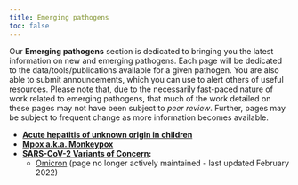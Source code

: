 ```yaml
---
title: Emerging pathogens
toc: false
---
```


Our **Emerging pathogens** section is dedicated to bringing you the latest information on new and emerging pathogens. Each page will be dedicated to the data/tools/publications available for a given pathogen. You are also able to submit announcements, which you can use to alert others of useful resources. Please note that, due to the necessarily fast-paced nature of work related to emerging pathogens, that much of the work detailed on these pages may not have been subject to *peer review*. Further, pages may be subject to frequent change as more information becomes available.

- **[Acute hepatitis of unknown origin in children](hepatitis_unknown_origin)**
- **[Mpox a.k.a. Monkeypox](mpox)**
- **[SARS-CoV-2 Variants of Concern](voc/):**
    - [Omicron](voc/omicron/) (page no longer actively maintained - last updated February 2022)
